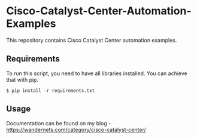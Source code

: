 # Cisco-Catalyst-Center-Automation-Examples

This repository contains Cisco Catalyst Center automation examples. 

## Requirements

To run this script, you need to have all libraries installed. You can achieve that with pip.
```
$ pip install -r requirements.txt
```

## Usage

Documentation can be found on my blog - https://wandernets.com/category/cisco-catalyst-center/